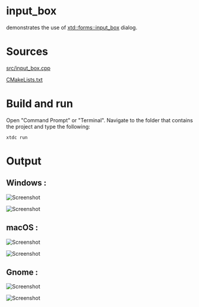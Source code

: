 # input_box

demonstrates the use of [xtd::forms::input_box](../../../src/xtd_forms/include/xtd/forms/input_box.hpp) dialog.

# Sources

[src/input_box.cpp](src/input_box.cpp)

[CMakeLists.txt](CMakeLists.txt)

# Build and run

Open "Command Prompt" or "Terminal". Navigate to the folder that contains the project and type the following:

```shell
xtdc run
```

# Output

## Windows :

![Screenshot](../../../docs/pictures/examples/input_box_w.png)

![Screenshot](../../../docs/pictures/examples/input_box_wd.png)

## macOS :

![Screenshot](../../../docs/pictures/examples/input_box_m.png)

![Screenshot](../../../docs/pictures/examples/input_box_md.png)

## Gnome :

![Screenshot](../../../docs/pictures/examples/input_box_g.png)

![Screenshot](../../../docs/pictures/examples/input_box_gd.png)
